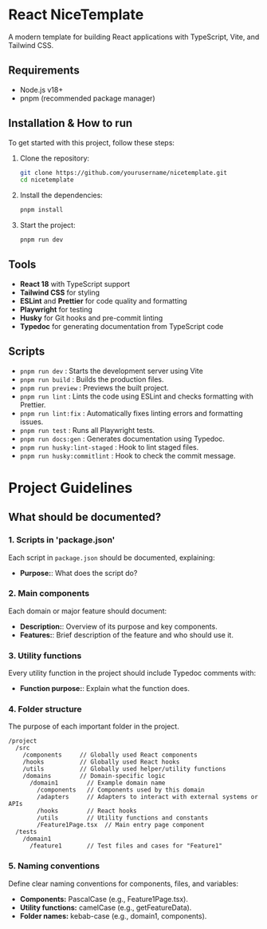 # React NiceTemplate

A modern template for building React applications with TypeScript, Vite, and Tailwind CSS.

## Requirements

- Node.js v18+
- pnpm (recommended package manager)

## Installation & How to run

To get started with this project, follow these steps:

1. Clone the repository:

   ```bash
   git clone https://github.com/yourusername/nicetemplate.git
   cd nicetemplate
   ```

2. Install the dependencies:

   ```bash
   pnpm install
   ```

3. Start the project:
   ```bash
   pnpm run dev
   ```

## Tools

- **React 18** with TypeScript support
- **Tailwind CSS** for styling
- **ESLint** and **Prettier** for code quality and formatting
- **Playwright** for testing
- **Husky** for Git hooks and pre-commit linting
- **Typedoc** for generating documentation from TypeScript code

## Scripts

- `pnpm run dev` : Starts the development server using Vite
- `pnpm run build` : Builds the production files.
- `pnpm run preview` : Previews the built project.
- `pnpm run lint` : Lints the code using ESLint and checks formatting with Prettier.
- `pnpm run lint:fix` : Automatically fixes linting errors and formatting issues.
- `pnpm run test` : Runs all Playwright tests.
- `pnpm run docs:gen` : Generates documentation using Typedoc.
- `pnpm run husky:lint-staged` : Hook to lint staged files.
- `pnpm run husky:commitlint` : Hook to check the commit message.

# Project Guidelines

## What should be documented?

### 1. Scripts in 'package.json'

Each script in `package.json` should be documented, explaining:

- **Purpose:**: What does the script do?

### 2. Main components

Each domain or major feature should document:

- **Description:**: Overview of its purpose and key components.
- **Features:**: Brief description of the feature and who should use it.

### 3. Utility functions

Every utility function in the project should include Typedoc comments with:

- **Function purpose:**: Explain what the function does.

### 4. Folder structure

The purpose of each important folder in the project.

```
/project
  /src
    /components     // Globally used React components
    /hooks          // Globally used React hooks
    /utils          // Globally used helper/utility functions
    /domains        // Domain-specific logic
      /domain1        // Example domain name
        /components   // Components used by this domain
        /adapters     // Adapters to interact with external systems or APIs
        /hooks        // React hooks
        /utils        // Utility functions and constants
        /Feature1Page.tsx  // Main entry page component
  /tests
    /domain1
      /feature1       // Test files and cases for "Feature1"
```

### 5. Naming conventions

Define clear naming conventions for components, files, and variables:

- **Components:** PascalCase (e.g., Feature1Page.tsx).
- **Utility functions:** camelCase (e.g., getFeatureData).
- **Folder names:** kebab-case (e.g., domain1, components).
